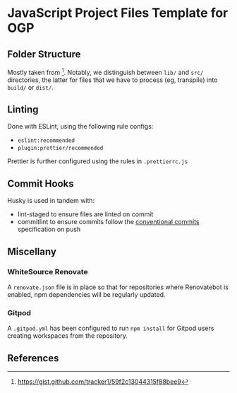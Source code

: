 # JavaScript Project Files Template for OGP

## Folder Structure
Mostly taken from [^1]. Notably, we distinguish between
`lib/` and `src/` directories, the latter for files that we have 
to process (eg, transpile) into `build/` or `dist/`. 

## Linting
Done with ESLint, using the following rule configs:

- `eslint:recommended` 
- `plugin:prettier/recommended`

Prettier is further configured using the rules in `.prettierrc.js`

## Commit Hooks
Husky is used in tandem with:
  - lint-staged to ensure files are linted on commit
  - commitlint to ensure commits follow the 
    [conventional commits](https://conventionalcommits.org/) 
    specification on push

## Miscellany

### WhiteSource Renovate
A `renovate.json` file is in place so that for repositories where
Renovatebot is enabled, npm dependencies will be regularly updated.

### Gitpod
A `.gitpod.yml` has been configured to run `npm install` for 
Gitpod users creating workspaces from the repository.

## References

[^1]: https://gist.github.com/tracker1/59f2c13044315f88bee9